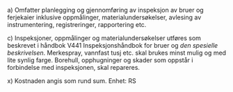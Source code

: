 a) Omfatter planlegging og gjennomføring av inspeksjon av bruer og ferjekaier inklusive oppmålinger, materialundersøkelser, avlesing av instrumentering, registreringer, rapportering etc.

c) Inspeksjoner, oppmålinger og materialundersøkelser utføres som beskrevet i håndbok V441 Inspeksjonshåndbok for bruer og *den spesielle beskrivelsen*.
Merkespray, vannfast tusj etc. skal brukes minst mulig og med lite synlig farge. Borehull, opphugninger og skader som oppstår i forbindelse med inspeksjonen, skal repareres.

x) Kostnaden angis som rund sum. Enhet: RS

